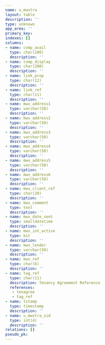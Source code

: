 ```yaml
---
name: u_mwxtra
layout: table
description: ''
type: unknown
app_area: ''
primary_key: 
indexes: []
columns:
- name: comp_avail
  type: char(200)
  description: ''
- name: comp_display
  type: char(200)
  description: ''
- name: link_prop
  type: char(12)
  description: ''
- name: link_ref
  type: char(11)
  description: ''
- name: mwx_address1
  type: varchar(50)
  description: ''
- name: mwx_address2
  type: varchar(50)
  description: ''
- name: mwx_address3
  type: varchar(50)
  description: ''
- name: mwx_address4
  type: varchar(50)
  description: ''
- name: mwx_address5
  type: varchar(50)
  description: ''
- name: mwx_address6
  type: varchar(50)
  description: ''
- name: mwx_client_ref
  type: char(20)
  description: ''
- name: mwx_comment
  type: text
  description: ''
- name: mwx_date_sent
  type: smalldatetime
  description: ''
- name: mwx_int_active
  type: bit
  description: ''
- name: mwx_lender
  type: varchar(50)
  description: ''
- name: mwx_ref
  type: char(6)
  description: ''
- name: tag_ref
  type: char(11)
  description: Tenancy Agreement Reference
  references:
   - tenagree
   - tag_ref
- name: tstamp
  type: timestamp
  description: ''
- name: u_mwxtra_sid
  type: int(4)
  description: ''
relations: []
pseudo_pk: 
---
```


